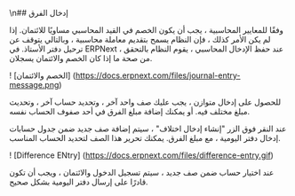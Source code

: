 \n## إدخال الفرق

وفقًا للمعايير المحاسبية ، يجب أن يكون الخصم في القيد المحاسبي مساويًا للائتمان. إذا لم يكن الأمر كذلك ، فإن النظام يسمح بتقديم معاملة محاسبية ، وبالتالي يتوقف عن ترحيل دفتر الأستاذ. في ERPNext ، عند حفظ الإدخال المحاسبي ، يقوم النظام بالتحقق من صحة ما إذا كان الخصم والائتمان يسجلان.

! [الخصم والائتمان] (https://docs.erpnext.com/files/journal-entry-message.png)

للحصول على إدخال متوازن ، يجب عليك صف واحد آخر ، وتحديد حساب آخر ، وتحديث مبلغ مختلف فيه. أو يمكنك إضافة مبلغ الفرق في أحد صفوف الحساب نفسه.

عند النقر فوق الزر "إنشاء إدخال اختلاف" ، سيتم إضافة صف جديد ضمن جدول حسابات إدخال دفتر اليومية ، مع مبلغ الفرق. يمكنك تحرير هذا الصف لتحديد الحساب المناسب.

! [Difference ENtry] (https://docs.erpnext.com/files/difference-entry.gif)

عند اختيار حساب ضمن صف جديد ، سيتم تسجيل الدخول والائتمان ، ويجب أن تكون قادرًا على إرسال دفتر اليومية بشكل صحيح.